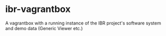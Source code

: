 # ibr-vagrantbox
A vagrantbox with a running instance of the IBR project's software system and demo data (Generic Viewer etc.)

